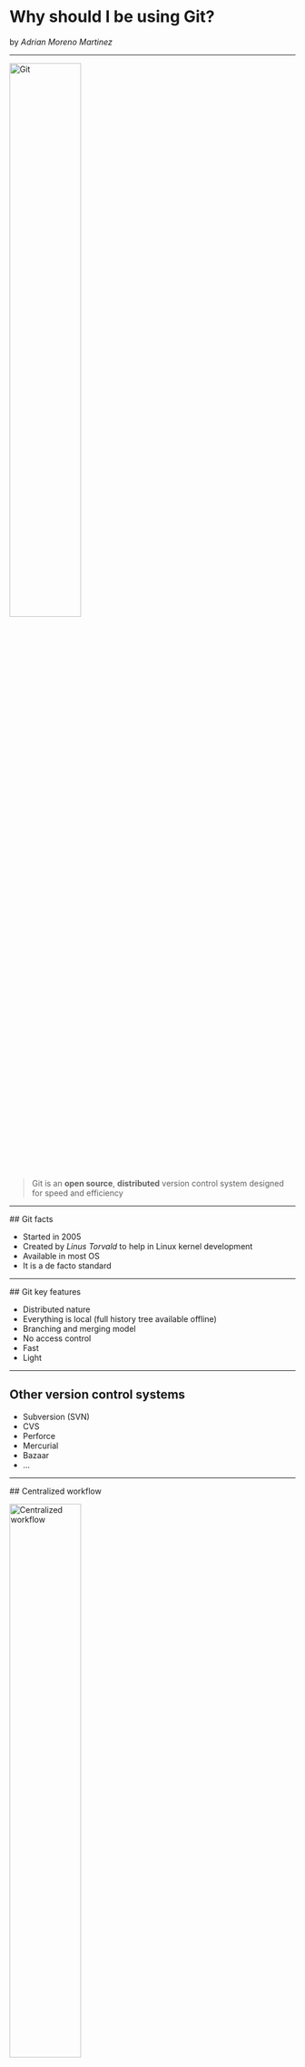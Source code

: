# Why should I be using Git?

by *Adrian Moreno Martinez*

---

<img src="images/git_logo.png" alt="Git" style="width: 50%;"/>

> Git is an **open source**, **distributed** version control system designed for speed and efficiency

----

## Git facts

- Started in 2005
- Created by *Linus Torvald* to help in Linux kernel development
- Available in most OS
- It is a de facto standard

----

## Git key features

- Distributed nature
- Everything is local (full history tree available offline)
- Branching and merging model
- No access control
- Fast
- Light

----

## Other version control systems

- Subversion (SVN)
- CVS
- Perforce
- Mercurial
- Bazaar
- ...

----

## Centralized workflow

<img src="images/central_repo.png" alt="Centralized workflow" style="width: 50%;"/>

----

## Distributed workflow

<img src="images/distributed_repo.png" alt="Distributed development" style="width: 50%;"/>

---

Everything starts with a

<code class="single">git clone</code>

or

<code class="single">git init</code>

----

```bash
$ git clone https://github.com/tgndevs/slack-autoinvite.git

Cloning into 'slack-autoinvite'...
remote: Counting objects: 203, done.
remote: Total 203 (delta 0), reused 0 (delta 0), pack-reused 203
Receiving objects: 100% (203/203), 139.14 KiB | 0 bytes/s, done.
Resolving deltas: 100% (82/82), done.
Checking connectivity... done.
```

----

```bash
$ git init
# Initialize the local directory as a Git repository

$ git remote add origin https://github.com/user/repo.git
# Set a new remote

git remote -v
# Verify new remote
origin  https://github.com/user/repo.git (fetch)
origin  https://github.com/user/repo.git (push)
```

----

![Staging area](images/staging_area.png)

----

## Pushing changes

<code class="single">git push origin master</code>

---

# Git Workflow

----

## Master branch

![Master branch](images/master_branch.svg)

----

## New Feature branch

![Feature branch](images/feature_branch.png)

----

## Fast-forward Merge

![Fast-forward merge](images/merge_ff.png)

----

## 3-Way Merge

![3-way merge](images/merge_3w.png)

----

![Gitflow](images/gitflow.svg)

----

## Pull-request

a.k.a. Merge-request

![Pull-Request](images/pull-request.png)


---

# Git Hosting

----

<img src="images/github.png" alt="GitHub" style="width: 70%;"/>

- Reference git hosting for open source projects
- Free for open source repos
- Paid for private repos
- Unlimited number of collaborators
- GitHub Enterprise On-premises

----

![BitBucket](images/bitbucket.png)

- Unlimited private repos
- Free for small teams (up to 5 users)
- Unintuitive UI

----

![Stash](images/stash.png)

- Now known as BitBucket Server
- On-premises
- Integration with Atlassian tools (Jira, HipChat, Bamboo, ...)
- $10 up to 10 users, $1.800 up to 25 users, ...

----

<img src="images/gitlab.svg" alt="GitHub" style="width: 70%;"/>

- On-premises and hosted
- Unlimited repos and collaborators on hosted offering
- Free Community Edition
- Comes with GitLab CI for continuous integration and delivery

---

# Useful Tools

----

## SourceTree

![SourceTree](images/sourcetree.png)

----

![Command Line](images/command_line.jpg)

---

# FIN

http://adrianmo.github.io/slides/whygit
